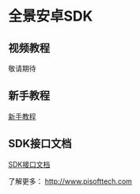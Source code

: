 # 全景安卓SDK

## 视频教程

敬请期待

## 新手教程

[新手教程](./tutorials/basic.md)

## SDK接口文档

[SDK接口文档](./sdk-api/)

了解更多： http://www.pisofttech.com
